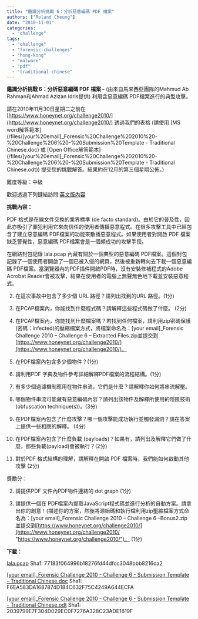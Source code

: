 ```yaml
---
title: "鑑識分析挑戰 6：分析惡意編碼 PDF 檔案"
authors: ["Roland Cheung"]
date: "2010-11-01"
categories: 
  - "challenge"
tags: 
  - "challenge"
  - "forensic-challenges"
  - "hong-kong"
  - "malware"
  - "pdf"
  - "traditional-chinese"
---
```


  

**鑑識分析挑戰 6：分析惡意編碼 PDF 檔案 -** (由來自馬來西亞團隊的Mahmud Ab Rahman和Ahmad Azizan Idris提供) 利用含惡意編碼 PDF檔案進行的典型攻擊。  
  
  
  
  
  
請在2010年11月30日星期二之前在 [https://www.honeynet.org/challenge2010/](https://www.honeynet.org/challenge2010/) 透過我們的表格 (請使用 [MS word解答範本](/files/[your%20email]_Forensic%20Challenge%202010%20-%20Challenge%206%20-%20Submission%20Template - Traditional Chinese.doc) 或 [Open Office解答範本](/files/[your%20email]_Forensic%20Challenge%202010%20-%20Challenge%206%20-%20Submission%20Template - Traditional Chinese.odt)) 提交您的挑戰解答。結果約在12月的第三個星期公佈。)  
  
  
  
  
  
難度等級：中級  
  
  
  
  
歡迎透過下列鏈結訪問:[英文版內容](https://www.honeynet.org/challenges/2010_6_malicious_pdf)  
  
  
  
  
**挑戰內容：**  
  
  
  
  

PDF 格式是在線文件交換的業界標準 (de facto standard)。由於它的普及性，因此亦吸引了罪犯利用它來向信任的使用者傳播惡意程式。在很多攻擊工具中已經包含了建立惡意編碼 PDF檔案的功能來散播惡意程式。如果使用者對開啟 PDF 檔案缺乏警覺性，惡意編碼 PDF檔案會是一個頗成功的攻擊手段。  
  
  
在網路封包記錄 lala.pcap 內藏有關於一個典型的惡意編碼 PDF檔案。這個封包記錄了一個使用者開啟了一個已被入侵的網頁，然後被重新轉向去下載一個惡意編碼 PDF檔案。當瀏覽器內的PDF插件開啟PDF時，沒有安裝修補程式的Adobe Acrobat Reader會被攻擊，結果在使用者的電腦上無聲無色地下載並安裝惡意程式。

  

  
2. 在這次事故中包含了多少個 URL 路徑？請列出找到的URL 路徑。(1分)
  
4. 在PCAP檔案內，你能找到什麼程式碼？請解釋這些程式碼做了什麼。 (2分)
  
6. 在PCAP檔案內，你能找到什麼檔案嗎？若找到任何檔案，請利用zip密碼保護(密碼：infected)的壓縮檔案方式，將檔案命名為：\[your email\]\_Forensic Challenge 2010 – Challenge 6 – Extracted Files.zip並提交到[https://www.honeynet.org/challenge2010/](https://www.honeynet.org/challenge2010/)。
  
8. 在PDF檔案內包含多少個物件？(1分)
  
10. 請利用PDF 字典及物件參考詳細解釋PDF檔案的流程結構。(1分)
  
12. 有多少個過濾機制應用在物件串流，它們是什麼？請解釋你如何將串流解壓。
  
14. 哪個物件串流可能藏有惡意編碼內容？請列出該物件及解釋所使用的隱匿技術 (obfuscation technique(s))。(3分)
  
16. 在PDF檔案內包含了什麼攻擊？哪一個攻擊能成功執行並觸發漏洞？請在答案上提供一些相應的解釋。 (4分)
  
18. 在PDF檔案內包含了什麼負載 (payloads)？如果有，請列出及解釋它們做了什麼，那些負載(payload)會被執行？(2分)
  
20. 對於PDF 格式結構的理解，請解釋在開啟 PDF 檔案時，我們能如何啟動其他攻擊 (2分)
  

  

獎勵分：

  
  

  
2. 請提供PDF 文件內PDF物件連結的 dot graph (1分)
  
4. 請提供一個在 PDF檔案內提取JavaScript程式碼並進行分析的自動方案。請拿出你的創意！(描述你的方案，然後將源始碼和執行檔利用zip壓縮檔案方式命名為：\[your email\]\_Forensic Challenge 2010 – Challenge 6 –Bonus2.zip並提交到[https://www.honeynet.org/challenge2010/](https://www.honeynet.org/challenge2010/ "https://www.honeynet.org/challenge2010/")。 (1分)
  

  

**下載：**  
  
  
[lala.pcap](/files/lala.pcap) Sha1: 77183f064996b18276fd44dfcc3048bbb8216da2  
  
  
[\[your email\]\_Forensic Challenge 2010 - Challenge 6 - Submission Template - Traditional Chinese.doc](/files/[your%20email]_Forensic%20Challenge%202010%20-%20Challenge%206%20-%20Submission%20Template%20-%20Traditional%20Chinese.doc) Sha1: F6EA583DA1687874D184C632F75C4249A644ECFA  
  
  
[\[your email\]\_Forensic Challenge 2010 - Challenge 6 - Submission Template - Traditional Chinese.odt](/files/[your%20email]_Forensic%20Challenge%202010%20-%20Challenge%206%20-%20Submission%20Template%20-%20Traditional%20Chinese.odt) Sha1: 2039799E7F304D029EC0F7276A328C23ADE1619F
